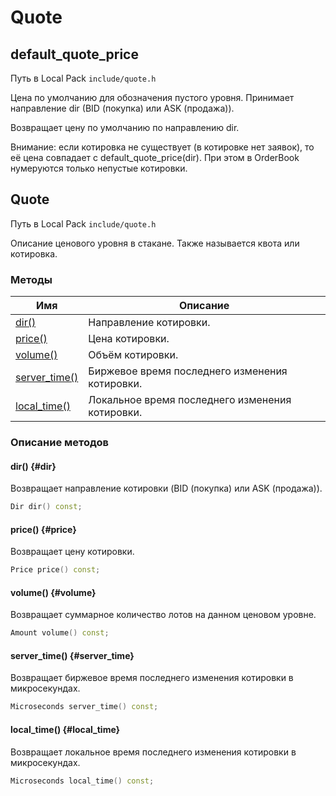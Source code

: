 # Quote

## default_quote_price

Путь в Local Pack `include/quote.h`

Цена по умолчанию для обозначения пустого уровня.
Принимает направление dir (BID (покупка) или ASK (продажа)).

Возвращает цену по умолчанию по направлению dir.

Внимание: если котировка не существует (в котировке нет заявок), то её цена совпадает с default_quote_price(dir).
При этом в OrderBook нумеруются только непустые котировки.

## Quote

Путь в Local Pack `include/quote.h`

Описание ценового уровня в стакане.
Также называется квота или котировка.

### Методы

| Имя | Описание |
| --- | --- |
| [dir()](#dir) | Направление котировки. |
| [price()](#price) | Цена котировки. |
| [volume()](#volume) | Объём котировки. |
| [server_time()](#server_time) | Биржевое время последнего изменения котировки. |
| [local_time()](#local_time) | Локальное время последнего изменения котировки. |

### Описание методов

#### dir() {#dir}

Возвращает направление котировки (BID (покупка) или ASK (продажа)).

```c++
Dir dir() const;
```

#### price() {#price}

Возвращает цену котировки.

```c++
Price price() const;
```

#### volume() {#volume}

Возвращает суммарное количество лотов на данном ценовом уровне.

```c++
Amount volume() const;
```

#### server_time() {#server_time}

Возвращает биржевое время последнего изменения котировки в микросекундах.

```c++
Microseconds server_time() const;
```

#### local_time() {#local_time}

Возвращает локальное время последнего изменения котировки в микросекундах.

```c++
Microseconds local_time() const;
```
